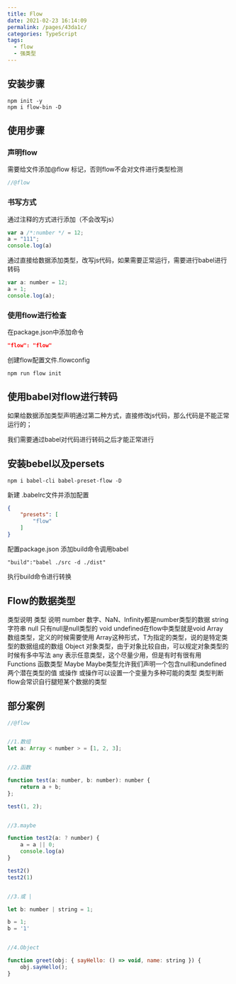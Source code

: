 ```yaml
---
title: Flow
date: 2021-02-23 16:14:09
permalink: /pages/43da1c/
categories: TypeScript
tags:
  - flow
  - 强类型
---
```




## 安装步骤

```shell
npm init -y 
npm i flow-bin -D
```
## 使用步骤

### 声明flow
需要给文件添加@flow 标记，否则flow不会对文件进行类型检测
```js
//@flow
```
### 书写方式
通过注释的方式进行添加（不会改写js）
```js
var a /*:number */ = 12;
a = "111";
console.log(a)
```
通过直接给数据添加类型，改写js代码，如果需要正常运行，需要进行babel进行转码
```js
var a: number = 12;
a = 1;
console.log(a);
```
### 使用flow进行检查

在package.json中添加命令
```json
"flow": "flow"
```
创建flow配置文件.flowconfig
```shell
npm run flow init
```

## 使用babel对flow进行转码

如果给数据添加类型声明通过第二种方式，直接修改js代码，那么代码是不能正常运行的；

我们需要通过babel对代码进行转码之后才能正常进行

## 安装bebel以及persets
```shell
npm i babel-cli babel-preset-flow -D
```
新建 .babelrc文件并添加配置

```json
{
    "presets": [
        "flow"
    ]
}
```
配置package.json 添加build命令调用babel

```shell
"build":"babel ./src -d ./dist"
```
执行build命令进行转换

## Flow的数据类型

类型说明
类型	说明
number	数字、NaN、Infinity都是number类型的数据
string	字符串
null	只有null是null类型的
void	undefined在flow中类型就是void
Array	数组类型，定义的时候需要使用 Array这种形式，T为指定的类型，说的是特定类型的数据组成的数组
Object	对象类型，由于对象比较自由，可以规定对象类型的时候有多中写法
any	表示任意类型，这个尽量少用，但是有时有很有用
Functions	函数类型
Maybe	Maybe类型允许我们声明一个包含null和undefined两个潜在类型的值
或操作	或操作可以设置一个变量为多种可能的类型
类型判断	flow会常识自行腿短某个数据的类型

## 部分案例

```js
//@flow


//1.数组
let a: Array < number > = [1, 2, 3];


//2.函数

function test(a: number, b: number): number {
    return a + b;
};

test(1, 2);


//3.maybe

function test2(a: ? number) {
    a = a || 0;
    console.log(a)
}

test2()
test2(1)


//3.或 |

let b: number | string = 1;

b = 1;
b = '1'


//4.Object

function greet(obj: { sayHello: () => void, name: string }) {
    obj.sayHello();
}
```